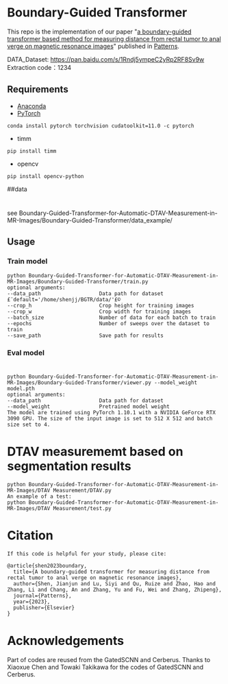 # Boundary-Guided Transformer
This repo is the implementation of our paper "[a boundary-guided transformer based method for measuring distance from rectal tumor to anal verge on magnetic resonance images](https://www.cell.com/patterns/pdf/S2666-3899(23)00048-X.pdf)" published in [Patterns](https://www.cell.com/patterns).

DATA_Dataset: https://pan.baidu.com/s/1Rndj5ympeC2yRp2RF8Sv9w 
Extraction code：1234
## Requirements

- [Anaconda](https://www.anaconda.com/download/)
- [PyTorch](https://pytorch.org)

```
conda install pytorch torchvision cudatoolkit=11.0 -c pytorch
```

- timm

```
pip install timm
```

- opencv

```
pip install opencv-python
```

##data
#
see Boundary-Guided-Transformer-for-Automatic-DTAV-Measurement-in-MR-Images/Boundary-Guided-Transformer/data_example/

## Usage

### Train model

```
python Boundary-Guided-Transformer-for-Automatic-DTAV-Measurement-in-MR-Images/Boundary-Guided-Transformer/train.py 
optional arguments:
--data_path                   Data path for dataset £¨default='/home/shenjj/BGTR/data/'£©
--crop_h                      Crop height for training images 
--crop_w                      Crop width for training images 
--batch_size                  Number of data for each batch to train 
--epochs                      Number of sweeps over the dataset to train 
--save_path                   Save path for results 
```

### Eval model
#
```
python Boundary-Guided-Transformer-for-Automatic-DTAV-Measurement-in-MR-Images/Boundary-Guided-Transformer/viewer.py --model_weight model.pth
optional arguments:
--data_path                   Data path for dataset 
--model_weight                Pretrained model weight 
The model are trained using PyTorch 1.10.1 with a NVIDIA GeForce RTX 3090 GPU. The size of the input image is set to 512 X 512 and batch size set to 4.
```

# DTAV measurememt based on segmentation results
```
python Boundary-Guided-Transformer-for-Automatic-DTAV-Measurement-in-MR-Images/DTAV Measurement/DTAV.py
An example of a test:
python Boundary-Guided-Transformer-for-Automatic-DTAV-Measurement-in-MR-Images/DTAV Measurement/test.py 
```
# Citation
```
If this code is helpful for your study, please cite:

@article{shen2023boundary,
  title={A boundary-guided transformer for measuring distance from rectal tumor to anal verge on magnetic resonance images},
  author={Shen, Jianjun and Lu, Siyi and Qu, Ruize and Zhao, Hao and Zhang, Li and Chang, An and Zhang, Yu and Fu, Wei and Zhang, Zhipeng},
  journal={Patterns},
  year={2023},
  publisher={Elsevier}
}
```  
# Acknowledgements
Part of codes are reused from the GatedSCNN and Cerberus. Thanks to Xiaoxue Chen and Towaki Takikawa for the codes of GatedSCNN and Cerberus.
